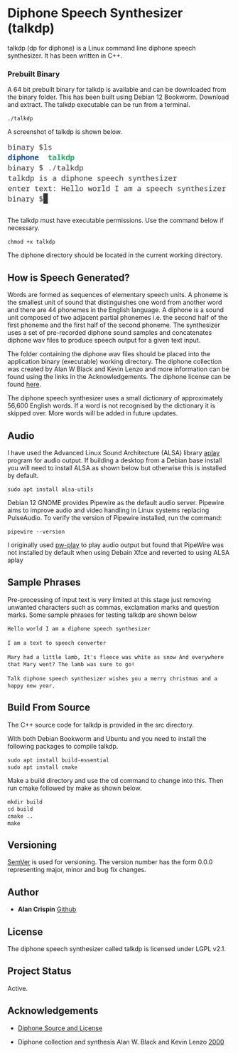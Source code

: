 # Diphone Speech Synthesizer (talkdp)

talkdp (dp for diphone) is a Linux command line diphone speech synthesizer. It has been written in C++. 

### Prebuilt Binary

A 64 bit prebuilt binary for talkdp is available and can be downloaded from the binary folder. This has been built using Debian 12 Bookworm. Download and extract. The talkdp executable can be run from a terminal.

```
./talkdp
```

A screenshot of talkdp is shown below.

![](talkdp.png)

The talkdp must have executable permissions. Use the command below if necessary.

```
chmod +x talkdp
```

The diphone directory should be located in the current working directory.

## How is Speech Generated?

Words are formed as sequences of elementary speech units. A phoneme is the smallest unit of sound that distinguishes one word from another word and there are 44 phonemes in the English language. A diphone is a sound unit composed of two adjacent partial phonemes i.e. the second half of the first phoneme and the first half of the second phoneme. The synthesizer uses a set of pre-recorded diphone sound samples and concatenates diphone wav files to produce speech output for a given text input.

The folder containing the diphone wav files should be placed into the application binary (executable) working directory. The diphone collection was created by Alan W Black and Kevin Lenzo and more information can be found using the links in the Acknowledgements. The diphone license can be found [here](https://github.com/hypnaceae/DiphoneSynth/blob/master/diphones_license.txt).

The diphone speech synthesizer uses a small dictionary of approximately 56,600 English words. If a word is not recognised by the dictionary it is skipped over. More words will be added in future updates.

## Audio

I have used the Advanced Linux Sound Architecture (ALSA) library [aplay](https://alsa.opensrc.org/Aplay) program for audio output. If building a desktop from a Debian base install you will need to install ALSA as shown below but otherwise this is installed by default.

```
sudo apt install alsa-utils
```

Debian 12 GNOME provides Pipewire as the default audio server. Pipewire aims to improve audio and video handling in Linux systems replacing PulseAudio. To verify the version of Pipewire installed, run the command:

```
pipewire --version
```

I originally used [pw-play](https://www.thegeekdiary.com/pw-play-command-examples-in-linux/) to play audio output but found that PipeWire was not installed by default when using Debain Xfce and reverted to using ALSA aplay

## Sample Phrases

Pre-processing of input text is very limited at this stage just removing unwanted characters such as commas, exclamation marks and question marks. Some sample phrases for testing talkdp are shown below

```
Hello world I am a diphone speech synthesizer 

I am a text to speech converter

Mary had a little lamb, It's fleece was white as snow And everywhere that Mary went? The lamb was sure to go!

Talk diphone speech synthesizer wishes you a merry christmas and a happy new year.
```

## Build From Source

The C++ source code for talkdp is provided in the src directory.

With both  Debian Bookworm and Ubuntu and you need to install the following packages to compile talkdp.

```
sudo apt install build-essential
sudo apt install cmake
```

Make a build directory and use the cd command to change into this. Then run cmake followed by make as shown below.

```
mkdir build
cd build
cmake ..
make
```

## Versioning

[SemVer](http://semver.org/) is used for versioning. The version number has the form 0.0.0 representing major, minor and bug fix changes.

## Author

* **Alan Crispin** [Github](https://github.com/crispinprojects)

## License

The diphone speech synthesizer called talkdp is licensed under LGPL v2.1. 

## Project Status

Active.

## Acknowledgements

* [Diphone Source and License](https://github.com/hypnaceae/DiphoneSynth/blob/master/diphones_license.txt)

* Diphone collection and synthesis Alan W. Black and Kevin Lenzo [2000](https://www.cs.cmu.edu/~awb/papers/ICSLP2000_diphone.pdf)
